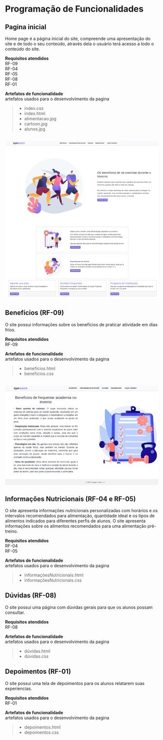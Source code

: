 # Programação de Funcionalidades

<h2> Pagina inicial</h2>

<p> Home page é a página inicial do site, compreende uma apresentação do site e de todo o seu conteúdo, através dela o usuário terá acesso a todo o conteúdo do site.</p>
  
 <strong>Requisitos atendidos</strong><br>
RF-09<br>
RF-04<br>
RF-05<br>
RF-08<br>
RF-01<br>

 <strong>Artefatos de funcionalidade</strong><br>
   artefatos usados para o desenvolvimento da pagina
 
> - index.css
> - index.html
> - alimentacao.jpg
> - cartoon.jpg
> - alunos.jpg

<br><img src="img/telainicial.png" alt="telainicial">

<h2>Benefícios (RF-09)</h2>

<p>O site possui informações sobre os benefícios de praticar atividade em dias frios.</p>

<strong>Requisitos atendidos</strong><br>
RF-09<br>

<strong>Artefatos de funcionalidade</strong><br>
 artefatos usados para o desenvolvimento da pagina
 
> - benefícios.html
> - benefícios.css

<br><img src="img/beneficios.png" alt="beneficios">

<h2>Informações Nutricionais (RF-04 e RF-05)</h2>

<p>O site apresenta informações nutricionais personalizadas com horários e os intervalos recomendados para alimentação, quantidade ideal e os tipos de alimentos indicados para diferentes perfis de alunos. O site apresenta informações sobre os alimentos recomendados para uma alimentação pré-treino.</p>

<strong>Requisitos atendidos</strong><br>
RF-04<br>
RF-05<br>

<strong>Artefatos de funcionalidade</strong><br>
 artefatos usados para o desenvolvimento da pagina
 
> - informaçõesNutricionais.html
> - informaçõesNutricionais.css


<h2>Dúvidas (RF-08)</h2>

<p>O site possui uma página com dúvidas gerais para que os alunos possam consultar.</p>

<strong>Requisitos atendidos</strong><br>
RF-08<br>

<strong>Artefatos de funcionalidade</strong><br>
 artefatos usados para o desenvolvimento da pagina
 
> - dúvidas.html
> - dúvidas.css


<h2>Depoimentos (RF-01)</h2>

<p>O site possui uma tela de depoimentos para os alunos relatarem suas experiencias.</p>

<strong>Requisitos atendidos</strong><br>
RF-01<br>

<strong>Artefatos de funcionalidade</strong><br>
 artefatos usados para o desenvolvimento da pagina
 
> - depoimentos.html
> - depoimentos.css

